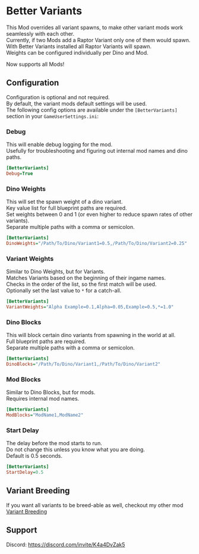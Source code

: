 # Better Variants
This Mod overrides all variant spawns, to make other variant mods work seamlessly with each other.  
Currently, if two Mods add a Raptor Variant only one of them would spawn.  
With Better Variants installed all Raptor Variants will spawn.  
Weights can be configured individually per Dino and Mod.

Now supports all Mods!

## Configuration
Configuration is optional and not required.  
By default, the variant mods default settings will be used.    
The following config options are available under the `[BetterVariants]` section in your `GameUserSettings.ini`:

### Debug
This will enable debug logging for the mod.  
Usefully for troubleshooting and figuring out internal mod names and dino paths.  
```ini
[BetterVariants]
Debug=True
```   

### Dino Weights
This will set the spawn weight of a dino variant.  
Key value list for full blueprint paths are required.  
Set weights between 0 and 1 (or even higher to reduce spawn rates of other variants).  
Separate multiple paths with a comma or semicolon.
```ini
[BetterVariants]
DinoWeights="/Path/To/Dino/Variant1=0.5,/Path/To/Dino/Variant2=0.25"
```

### Variant Weights
Similar to Dino Weights, but for Variants.  
Matches Variants based on the beginning of their ingame names.  
Checks in the order of the list, so the first match will be used.  
Optionally set the last value to `*` for a catch-all.  
```ini
[BetterVariants]
VariantWeights="Alpha Example=0.1,Alpha=0.05,Example=0.5,*=1.0"
```

### Dino Blocks
This will block certain dino variants from spawning in the world at all.  
Full blueprint paths are required.  
Separate multiple paths with a comma or semicolon.
```ini
[BetterVariants]
DinoBlocks="/Path/To/Dino/Variant1,/Path/To/Dino/Variant2"
```

### Mod Blocks
Similar to Dino Blocks, but for mods.  
Requires internal mod names.  
```ini
[BetterVariants]
ModBlocks="ModName1,ModName2"
```

### Start Delay
The delay before the mod starts to run.  
Do not change this unless you know what you are doing.  
Default is 0.5 seconds.  
```ini
[BetterVariants]
StartDelay=0.5
```

## Variant Breeding
If you want all variants to be breed-able as well, checkout my other mod [Variant Breeding](https://www.curseforge.com/ark-survival-ascended/mods/variant-breeding)

## Support
Discord: https://discord.com/invite/K4a4DvZak5
